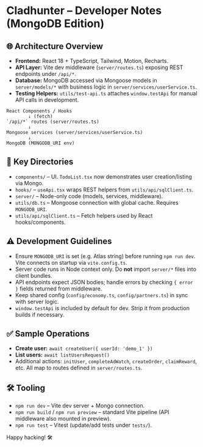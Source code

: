 # Cladhunter – Developer Notes (MongoDB Edition)

## 🌐 Architecture Overview
- **Frontend:** React 18 + TypeScript, Tailwind, Motion, Recharts.
- **API Layer:** Vite dev middleware (`server/routes.ts`) exposing REST endpoints under `/api/*`.
- **Database:** MongoDB accessed via Mongoose models in `server/models/*` with business logic in `server/services/userService.ts`.
- **Testing Helpers:** `utils/test-api.ts` attaches `window.testApi` for manual API calls in development.

```
React Components / Hooks
        ↓ (fetch)
`/api/*` routes (server/routes.ts)
        ↓
Mongoose services (server/services/userService.ts)
        ↓
MongoDB (MONGODB_URI env)
```

## 📁 Key Directories
- `components/` – UI. `TodoList.tsx` now demonstrates user creation/listing via Mongo.
- `hooks/` – `useApi.tsx` wraps REST helpers from `utils/api/sqlClient.ts`.
- `server/` – Node-only code (models, services, middleware).
- `utils/db.ts` – Mongoose connection with global cache. Requires `MONGODB_URI`.
- `utils/api/sqlClient.ts` – Fetch helpers used by React hooks/components.

## ⚠️ Development Guidelines
- Ensure `MONGODB_URI` is set (e.g. Atlas string) before running `npm run dev`. Vite connects on startup via `vite.config.ts`.
- Server code runs in Node context only. Do **not** import `server/*` files into client bundles.
- API endpoints expect JSON bodies; handle errors by checking `{ error }` fields returned from middleware.
- Keep shared config (`config/economy.ts`, `config/partners.ts`) in sync with server logic.
- `window.testApi` is included by default for dev. Strip it from production builds if necessary.

## ✅ Sample Operations
- **Create user:** `await createUser({ userId: 'demo_1' })`
- **List users:** `await listUsersRequest()`
- Additional actions: `initUser`, `completeAdWatch`, `createOrder`, `claimReward`, etc. All map to routes defined in `server/routes.ts`.

## 🛠 Tooling
- `npm run dev` – Vite dev server + Mongo connection.
- `npm run build` / `npm run preview` – standard Vite pipeline (API middleware also mounted in preview).
- `npm run test` – Vitest (update/add tests under `tests/`).

Happy hacking! 🛠️
